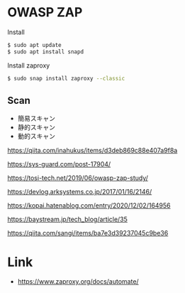 # OWASP ZAP

Install

```bash
$ sudo apt update
$ sudo apt install snapd
```

Install zaproxy

```bash
$ sudo snap install zaproxy --classic
```

## Scan

- 簡易スキャン
- 静的スキャン
- 動的スキャン

https://qiita.com/inahukus/items/d3deb869c88e407a9f8a

https://sys-guard.com/post-17904/

https://tosi-tech.net/2019/06/owasp-zap-study/

https://devlog.arksystems.co.jp/2017/01/16/2146/

https://kopai.hatenablog.com/entry/2020/12/02/164956

https://baystream.jp/tech_blog/article/35

https://qiita.com/sangi/items/ba7e3d39237045c9be36

# Link

- https://www.zaproxy.org/docs/automate/
